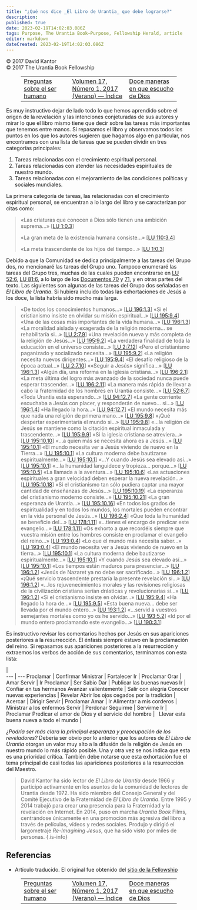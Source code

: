 ```yaml
---
title: "¿Qué nos dice _El Libro de Urantia_ que debe lograrse?"
description: 
published: true
date: 2023-02-19T14:02:03.086Z
tags: Purpose, The Urantia Book—Purpose, Fellowship Herald, article
editor: markdown
dateCreated: 2023-02-19T14:02:03.086Z
---
```


<p class="v-card v-sheet theme--light grey lighten-3 px-2">© 2017 David Kantor<br>© 2017 The Urantia Book Fellowship</p>
<figure class="table chapter-navigator">
  <table>
    <tbody>
      <tr>
        <td>
        <a href="/es/article/Michelle_Klimesh/Questions_About_Being_Human">
          <span class="mdi mdi-arrow-left-drop-circle"></span><span class="pl-2">Preguntas sobre el ser humano</span>
        </a>
        </td>
        <td>
        <a href="/es/index/articles_herald#volumen-17-número-1-2017-verano">
          <span class="mdi mdi-book-open-variant"></span><span class="pl-2">Volumen 17, Número 1, 2017 (Verano) — Índice</span>
        </a>
        </td>
        <td>
        <a href="/es/article/Richard_Rosen/Twelve_Ways_I_Hear_From_God">
          <span class="pr-2">Doce maneras en que escucho de Dios</span><span class="mdi mdi-arrow-right-drop-circle"></span>
        </a>
        </td>
      </tr>
    </tbody>
  </table>
</figure>


Es muy instructivo dejar de lado todo lo que hemos aprendido sobre el origen de la revelación y las intenciones conjeturadas de sus autores y mirar lo que el libro mismo tiene que decir sobre las tareas más importantes que tenemos entre manos. Si repasamos el libro y observamos todos los puntos en los que los autores sugieren que hagamos algo en particular, nos encontramos con una lista de tareas que se pueden dividir en tres categorías principales:

1. Tareas relacionadas con el crecimiento espiritual personal.
2. Tareas relacionadas con atender las necesidades espirituales de nuestro mundo.
3. Tareas relacionadas con el mejoramiento de las condiciones políticas y sociales mundiales.

La primera categoría de tareas, las relacionadas con el crecimiento espiritual personal, se encuentran a lo largo del libro y se caracterizan por citas como:

> «Las criaturas que conocen a Dios sólo tienen una ambición suprema...» <a id="a44_73"></a>[[LU 1:0.3](/es/The_Urantia_Book/1#p0_3)]
>
> «La gran meta de la existencia humana consiste...» <a id="a46_53"></a>[[LU 110:3.4](/es/The_Urantia_Book/110#p3_4)]
>
> «La meta trascendente de los hijos del tiempo...» <a id="a48_52"></a>[[LU 1:0.3](/es/The_Urantia_Book/1#p0_3)]

Debido a que la Comunidad se dedica principalmente a las tareas del Grupo dos, no mencionaré las tareas del Grupo uno. Tampoco enumeraré las tareas del Grupo tres, muchas de las cuales pueden encontrarse en <a id="a50_207"></a>[LU 52:6](/es/The_Urantia_Book/52#p6), <a id="a50_246"></a>[LU 81:6](/es/The_Urantia_Book/81#p6), a lo largo de los [Documentos 70](/es/The_Urantia_Book/70) y [71](/es/The_Urantia_Book/71), y en otras partes del texto. Las siguientes son algunas de las tareas del Grupo dos señaladas en _El Libro de Urantia_. Si hubiera incluido todas las exhortaciones de Jesús a los doce, la lista habría sido mucho más larga.

> «De todos los conocimientos humanos...» <a id="a52_42"></a>[[LU 196:1.3](/es/The_Urantia_Book/196#p1_3)]
> «Si el cristianismo insiste en olvidar su misión espiritual...» <a id="a53_66"></a>[[LU 195:9.4](/es/The_Urantia_Book/195#p9_4)]
> «Una de las cosas más importantes de la vida humana...» <a id="a54_58"></a>[[LU 196:1.3](/es/The_Urantia_Book/196#p1_3)]
> «La moralidad aislada y exagerada de la religión moderna... se rehabilitaría si...» <a id="a55_86"></a>[[LU 2:7.9](/es/The_Urantia_Book/2#p7_9)]
> «Una revelación nueva y más completa de la religión de Jesús...» <a id="a56_67"></a>[[LU 195:9.2](/es/The_Urantia_Book/195#p9_2)]
> «La verdadera finalidad de toda la educación en el universo consiste...» <a id="a57_75"></a>[[LU 2:7.12](/es/The_Urantia_Book/2#p7_12)]
> «Pero el cristianismo paganizado y socializado necesita...» <a id="a58_62"></a>[[LU 195:9.2](/es/The_Urantia_Book/195#p9_2)]
> «La religión necesita nuevos dirigentes...» <a id="a59_46"></a>[[LU 195:9.4](/es/The_Urantia_Book/195#p9_4)]
> «El desafío religioso de la época actual...» <a id="a60_47"></a>[[LU 2:7.10](/es/The_Urantia_Book/2#p7_10)]
> ««Seguir a Jesús» significa...» <a id="a61_34"></a>[[LU 196:1.3](/es/The_Urantia_Book/196#p1_3)]
> «Algún día, una reforma en la iglesia cristiana...» <a id="a62_54"></a>[[LU 196:2.1](/es/The_Urantia_Book/196#p2_1)]
> «La meta última del logro más avanzado de la sociedad nunca puede esperar trascender...» <a id="a63_91"></a>[[LU 196:2.11](/es/The_Urantia_Book/196#p2_11)]
> «La manera más rápida de llevar a cabo la fraternidad de los hombres en Urantia consiste...» <a id="a64_95"></a>[[LU 52:6.7](/es/The_Urantia_Book/52#p6_7)]
> «Toda Urantia está esperando...» <a id="a65_35"></a>[[LU 94:12.7](/es/The_Urantia_Book/94#p12_7)]
> «La gente corriente escuchaba a Jesús con placer, y responderán de nuevo... si...» <a id="a66_85"></a>[[LU 196:1.4](/es/The_Urantia_Book/196#p1_4)]
> «Ha llegado la hora...» <a id="a67_26"></a>[[LU 94:12.7](/es/The_Urantia_Book/94#p12_7)]
> «El mundo necesita más que nada una religión de primera mano...» <a id="a68_67"></a>[[LU 195:9.8](/es/The_Urantia_Book/195#p9_8)]
> «¡Qué despertar experimentaría el mundo si...» <a id="a69_49"></a>[[LU 195:9.8](/es/The_Urantia_Book/195#p9_8)]
> «...la religión de Jesús se mantiene como la citación espiritual inmaculada y trascendente...» <a id="a70_97"></a>[[LU 195:9.9](/es/The_Urantia_Book/195#p9_9)]
> «Si la iglesia cristiana se atreviera...» <a id="a71_44"></a>[[LU 195:10.10](/es/The_Urantia_Book/195#p10_10)]
> «...a quien más se necesita ahora es a Jesús...» <a id="a72_51"></a>[[LU 195:10.1](/es/The_Urantia_Book/195#p10_1)]
> «El mundo necesita ver a Jesús viviendo de nuevo en la Tierra...» <a id="a73_68"></a>[[LU 195:10.1](/es/The_Urantia_Book/195#p10_1)]
> «La cultura moderna debe bautizarse espiritualmente...» <a id="a74_58"></a>[[LU 195:10.1](/es/The_Urantia_Book/195#p10_1)]
> «...Y cuando Jesús sea elevado así...» <a id="a75_41"></a>[[LU 195:10.1](/es/The_Urantia_Book/195#p10_1)]
> «...la humanidad languidece y tropieza... porque...» <a id="a76_55"></a>[[LU 195:10.5](/es/The_Urantia_Book/195#p10_5)]
> «La llamada a la aventura...» <a id="a77_32"></a>[[LU 195:10.6](/es/The_Urantia_Book/195#p10_6)]
> «Las actuaciones espirituales a gran velocidad deben esperar la nueva revelación...» <a id="a78_87"></a>[[LU 195:10.18](/es/The_Urantia_Book/195#p10_18)]
> «Si el cristianismo tan sólo pudiera captar una mayor cantidad de enseñanzas de Jesús...» <a id="a79_92"></a>[[LU 195:10.19](/es/The_Urantia_Book/195#p10_19)]
> «La esperanza del cristianismo moderno consiste...» <a id="a80_54"></a>[[LU 195:10.21](/es/The_Urantia_Book/195#p10_21)]
> «La gran esperanza de Urantia...» <a id="a81_36"></a>[[LU 195:10.16](/es/The_Urantia_Book/195#p10_16)]
> «En todos los grados de espiritualidad y en todos los mundos, los mortales pueden encontrar en la vida personal de Jesús...» <a id="a82_127"></a>[[LU 196:2.4](/es/The_Urantia_Book/196#p2_4)]
> «Que toda la humanidad se beneficie del...» <a id="a83_46"></a>[[LU 178:1.11](/es/The_Urantia_Book/178#p1_11)]
> «...tienes el encargo de predicar este evangelio...» <a id="a84_55"></a>[[LU 178:1.11](/es/The_Urantia_Book/178#p1_11)]
> «Os exhorto a que recordéis siempre que vuestra misión entre los hombres consiste en proclamar el evangelio del reino...» <a id="a85_124"></a>[[LU 193:0.4](/es/The_Urantia_Book/193#p0_4)]
> «Lo que el mundo más necesita saber...» <a id="a86_42"></a>[[LU 193:0.4](/es/The_Urantia_Book/193#p0_4)]
> «El mundo necesita ver a Jesús viviendo de nuevo en la tierra...» <a id="a87_68"></a>[[LU 195:10.1](/es/The_Urantia_Book/195#p10_1)]
> «La cultura moderna debe bautizarse espiritualmente...» <a id="a88_58"></a>[[LU 195:10.1](/es/The_Urantia_Book/195#p10_1)]
> «Y cuando Jesús sea elevado así...» <a id="a89_38"></a>[[LU 195:10.1](/es/The_Urantia_Book/195#p10_1)]
> «Los tiempos están maduros para presenciar...» <a id="a90_49"></a>[[LU 196:1.2](/es/The_Urantia_Book/196#p1_2)]
> «Jesús de Nazaret ya no debe ser sacrificado...» <a id="a91_51"></a>[[LU 196:1.2](/es/The_Urantia_Book/196#p1_2)]
> «¡Qué servicio trascendente prestaría la presente revelación si...» <a id="a92_70"></a>[[LU 196:1.2](/es/The_Urantia_Book/196#p1_2)]
> «...los rejuvenecimientos morales y las revisiones religiosas de la civilización cristiana serían drásticas y revolucionarias si...» <a id="a93_135"></a>[[LU 196:1.2](/es/The_Urantia_Book/196#p1_2)]
> «Si el cristianismo insiste en olvidar...» <a id="a94_45"></a>[[LU 195:9.4](/es/The_Urantia_Book/195#p9_4)]
> «Ha llegado la hora de...» <a id="a95_29"></a>[[LU 195:9.5](/es/The_Urantia_Book/195#p9_5)]
> «Esta buena nueva... debe ser llevada por el mundo entero...» <a id="a96_64"></a>[[LU 193:1.2](/es/The_Urantia_Book/193#p1_2)]
> «...servid a vuestros semejantes mortales como yo os he servido...» <a id="a97_70"></a>[[LU 193:5.2](/es/The_Urantia_Book/193#p5_2)]
> «Id por el mundo entero proclamando este evangelio...» <a id="a98_57"></a>[[LU 190:3.1](/es/The_Urantia_Book/190#p3_1)]

Es instructivo revisar los comentarios hechos por Jesús en sus apariciones posteriores a la resurrección. El énfasis siempre estuvo en la proclamación del reino. Si repasamos sus apariciones posteriores a la resurrección y extraemos los verbos de acción de sus comentarios, terminamos con esta lista:

|  
--- | ---
Proclamar | Confirmar
Ministrar | Fortalecer
Ir | Proclamar
Orar | Amar
Servir | Ir
Proclamar | Ser Sabio
Dar | Publicar las buenas nuevas
Ir | Confiar en tus hermanos
Avanzar valientemente | Salir con alegría
Conocer nuevas experiencias | Revelar
Abrir los ojos cegados por la tradición |  
Acercar | Dirigir
Servir | Proclamar
Amar | Ir
Alimentar a mis corderos | Ministrar a los enfermos
Servir | Perdonar
Seguirme | Servirme
Ir | Proclamar
Predicar el amor de Dios y el servicio del hombre | &nbsp; 
Llevar esta buena nueva a todo el mundo | &nbsp;  

_¿Podría ser más clara la principal esperanza y preocupación de los reveladores?_ Debería ser obvio por lo anterior que los autores de _El Libro de Urantia_ otorgan un valor muy alto a la difusión de la religión de Jesús en nuestro mundo lo más rápido posible. Una y otra vez se nos indica que esta es una prioridad crítica. También debe notarse que esta exhortación fue el tema principal de casi todas las apariciones posteriores a la resurrección del Maestro.

> David Kantor ha sido lector de _El Libro de Urantia_ desde 1966 y participó activamente en los asuntos de la comunidad de lectores de Urantia desde 1972. Ha sido miembro del Consejo General y del Comité Ejecutivo de la Fraternidad de _El Libro de Urantia_. Entre 1995 y 2014 trabajó para crear una presencia para la Fraternidad y la revelación en Internet. En 2014, puso en marcha _Urantia Book_ Films, centrándose únicamente en una promoción más agresiva del libro a través de películas, vídeos y redes sociales. Produjo y dirigió el largometraje _Re-Imagining Jesus_, que ha sido visto por miles de personas.
{.is-info}


## Referencias

- Artículo traducido. El original fue obtenido del [sitio de la Fellowship](https://urantia-book.org/archive/newsletters/herald/)

<figure class="table chapter-navigator">
  <table>
    <tbody>
      <tr>
        <td>
        <a href="/es/article/Michelle_Klimesh/Questions_About_Being_Human">
          <span class="mdi mdi-arrow-left-drop-circle"></span><span class="pl-2">Preguntas sobre el ser humano</span>
        </a>
        </td>
        <td>
        <a href="/es/index/articles_herald#volumen-17-número-1-2017-verano">
          <span class="mdi mdi-book-open-variant"></span><span class="pl-2">Volumen 17, Número 1, 2017 (Verano) — Índice</span>
        </a>
        </td>
        <td>
        <a href="/es/article/Richard_Rosen/Twelve_Ways_I_Hear_From_God">
          <span class="pr-2">Doce maneras en que escucho de Dios</span><span class="mdi mdi-arrow-right-drop-circle"></span>
        </a>
        </td>
      </tr>
    </tbody>
  </table>
</figure>
